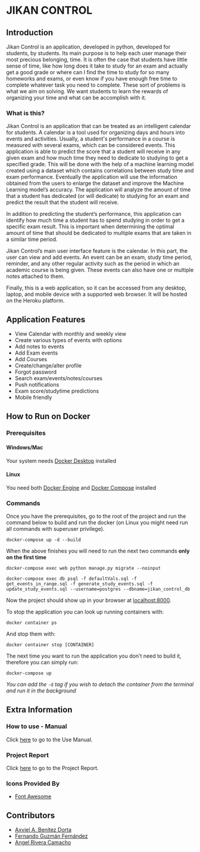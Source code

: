 # JIKAN CONTROL

## Introduction
Jikan Control is an application, developed in python, developed for students, by students. Its main purpose is to help each user manage their most precious belonging, time. It is often the case that students have little sense of time, like how long does it take to study for an exam and actually get a good grade or where can I find the time to study for so many homeworks and exams, or even know if you have enough free time to complete whatever task you need to complete. These sort of problems is what we aim on solving. We want students to learn the rewards of organizing your time and what can be accomplish with it.


### What is this?

Jikan Control is an application that can be treated as an intelligent calendar for students. A calendar is a tool used for organizing days and hours into events and activities. Usually, a student's performance in a course is measured with several exams, which can be considered events. This application is able to predict the score that a student will receive in any given exam and how much time they need to dedicate to studying to get a specified grade. This will be done with the help of a machine learning model created using a dataset which contains correlations between study time and exam performance. Eventually the application will use the information obtained from the users to enlarge the dataset and improve the Machine Learning model’s accuracy. The application will analyze the amount of time that a student has dedicated (or will dedicate) to studying for an exam and predict the result that the student will receive. 

In addition to predicting the student’s performance, this application can identify how much time a student has to spend studying in order to get a specific exam result. This is important when determining the optimal amount of time that should be dedicated to multiple exams that are taken in a similar time period. 

Jikan Control’s main user interface feature is the calendar. In this part, the user can view and add events. An event can be an exam, study time period, reminder, and any other regular activity such as the period in which an academic course is being given. These events can also have one or multiple notes attached to them.

Finally, this is a web application, so it can be accessed from any desktop, laptop, and mobile device with a supported web browser. It will be hosted on the Heroku platform. 

## Application Features

* View Calendar with monthly and weekly view
* Create various types of events with options
* Add notes to events
* Add Exam events
* Add Courses
* Create/change/alter profile
* Forgot password
* Search exam/events/notes/courses
* Push notifications
* Exam score/studytime predictions
* Mobile friendly


## How to Run on Docker

### Prerequisites

#### Windows/Mac
Your system needs [Docker Desktop](https://www.docker.com/products/docker-desktop) installed

#### Linux
You need both [Docker Engine](https://docs.docker.com/engine/install/) and [Docker Compose](https://docs.docker.com/compose/install/) installed

### Commands
Once you have the prerequisites, go to the root of the project and run the command below to build and run the docker (on Linux you might need run all commands with superuser privilege).

```
docker-compose up -d --build
```

When the above finishes you will need to run the next two commands **only on the first time**
```
docker-compose exec web python manage.py migrate --noinput
```
```
docker-compose exec db psql -f defaultVals.sql -f get_events_in_range.sql -f generate_study_events.sql -f update_study_events.sql --username=postgres --dbname=jikan_control_db
```
Now the project should show up in your browser at [localhost:8000](http://localhost:8000/).

To stop the application you can look up running containers with:
```
docker container ps
```
And stop them with:
```
docker container stop [CONTAINER]
```

The next time you want to run the application you don't need to build it, therefore you can simply run:
```
docker-compose up
```
*You can add the* ```-d``` *tag if you wish to detach the container from the terminal and run it in the background*

## Extra Information

### How to use - Manual

Click [here](https://google.com) to go to the Use Manual.

### Project Report

Click [here](https://google.com) to go to the Project Report.

### Icons Provided By

* [Font Awesome](https://fontawesome.com/)

## Contributors

* [Axviel A. Benítez Dorta](https://github.com/axviel)
* [Fernando Guzmán Fernández](https://github.com/FernandoLGuzman)
* [Angel Rivera Camacho](https://github.com/anrarivera)


